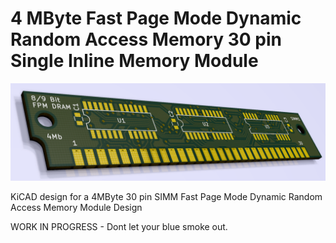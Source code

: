 # 4 MByte Fast Page Mode Dynamic Random Access Memory 30 pin Single Inline Memory Module

![30pinsimm](Images/main.png)

KiCAD design for a 4MByte 30 pin SIMM Fast Page Mode Dynamic Random Access Memory Module Design
 
WORK IN PROGRESS - Dont let your blue smoke out.
